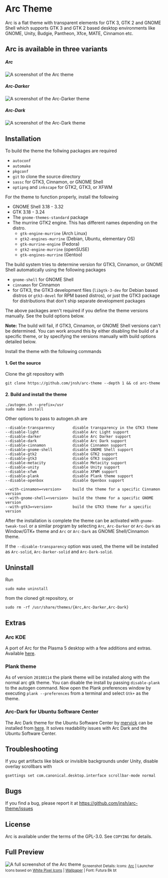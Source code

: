 # Arc Theme

Arc is a flat theme with transparent elements for GTK 3, GTK 2 and GNOME Shell which supports GTK 3 and GTK 2 based desktop environments like GNOME, Unity, Budgie, Pantheon, Xfce, MATE, Cinnamon etc.

## Arc is available in three variants 

##### Arc

![A screenshot of the Arc theme](http://i.imgur.com/Ph5ObOa.png)

##### Arc-Darker

![A screenshot of the Arc-Darker theme](http://i.imgur.com/NC6dqyl.png)

##### Arc-Dark

![A screenshot of the Arc-Dark theme](http://i.imgur.com/5AGlCnA.png)

## Installation

To build the theme the follwing packages are required 
* `autoconf`
* `automake`
* `pkgconf`
* `git` to clone the source directory
* `sassc` for GTK3, Cinnamon, or GNOME Shell
* `optipng` and `inkscape` for GTK2, GTK3, or XFWM

For the theme to function properly, install the following
* GNOME Shell 3.18 - 3.32
* GTK 3.18 - 3.24
* The `gnome-themes-standard` package
* The murrine GTK2 engine. This has different names depending on the distro.
  * `gtk-engine-murrine` (Arch Linux)
  * `gtk2-engines-murrine` (Debian, Ubuntu, elementary OS)
  * `gtk-murrine-engine` (Fedora)
  * `gtk2-engine-murrine` (openSUSE)
  * `gtk-engines-murrine` (Gentoo)

The build system tries to determine version for GTK3, Cinnamon, or GNOME Shell automatically using the following packages
* `gnome-shell` for GNOME Shell
* `cinnamon` for Cinnamon
* for GTK3, the GTK3 development files (`libgtk-3-dev` for Debian based distros or `gtk3-devel` for RPM based distros), or just the GTK3 package for distributions that don't ship separate development packages

The above packages aren't required if you define the theme versions manually. See the build options below.

**Note:** The build will fail, if GTK3, Cinnamon, or GNOME Shell versions can't be determined. You can work around this by either disabling the build of a specific theme, or by specifying the versions manually with build options detailed below.

Install the theme with the following commands

#### 1. Get the source

Clone the git repository with

    git clone https://github.com/jnsh/arc-theme --depth 1 && cd arc-theme

#### 2. Build and install the theme

    ./autogen.sh --prefix=/usr
    sudo make install

Other options to pass to autogen.sh are

    --disable-transparency        disable transparency in the GTK3 theme
    --disable-light               disable Arc Light support
    --disable-darker              disable Arc Darker support
    --disable-dark                disable Arc Dark support
    --disable-cinnamon            disable Cinnamon support
    --disable-gnome-shell         disable GNOME Shell support
    --disable-gtk2                disable GTK2 support
    --disable-gtk3                disable GTK3 support
    --disable-metacity            disable Metacity support
    --disable-unity               disable Unity support
    --disable-xfwm                disable XFWM support
    --disable-plank               disable Plank theme support
    --disable-openbox             disable Openbox support

    --with-cinnamon=<version>     build the theme for a specific Cinnamon version
    --with-gnome-shell=<version>  build the theme for a specific GNOME version
    --with-gtk3=<version>         build the GTK3 theme for a specific version

After the installation is complete the theme can be activated with `gnome-tweak-tool` or a similar program by selecting `Arc`, `Arc-Darker` or `Arc-Dark` as Window/GTK+ theme and `Arc` or `Arc-Dark` as GNOME Shell/Cinnamon theme.

If the `--disable-transparency` option was used, the theme will be installed as `Arc-solid`, `Arc-Darker-solid` and `Arc-Dark-solid`.

## Uninstall

Run

    sudo make uninstall

from the cloned git repository, or

    sudo rm -rf /usr/share/themes/{Arc,Arc-Darker,Arc-Dark}

## Extras

### Arc KDE
A port of Arc for the Plasma 5 desktop with a few additions and extras. Available [here](https://github.com/PapirusDevelopmentTeam/arc-kde).

### Plank theme
As of version `20180114` the plank theme will be installed along with the normal arc gtk theme. You can disable the install by passing `disable-plank` to the autogen command.
Now open the Plank preferences window by executing `plank --preferences` from a terminal and select `Gtk+` as the theme.

### Arc-Dark for Ubuntu Software Center
The Arc Dark theme for the Ubuntu Software Center by [mervick](https://github.com/mervick) can be installed from [here](https://github.com/mervick/arc-dark-software-center). It solves readability issues with Arc Dark and the Ubuntu Software Center.

## Troubleshooting

If you get artifacts like black or invisible backgrounds under Unity, disable overlay scrollbars with

    gsettings set com.canonical.desktop.interface scrollbar-mode normal

## Bugs
If you find a bug, please report it at https://github.com/jnsh/arc-theme/issues

## License
Arc is available under the terms of the GPL-3.0. See `COPYING` for details.

## Full Preview
![A full screenshot of the Arc theme](http://i.imgur.com/tD1OBQ3.png)
<sub>Screenshot Details: Icons: [Arc](https://github.com/horst3180/arc-icon-theme) | Launcher Icons based on [White Pixel Icons](http://darkdawg.deviantart.com/art/White-Pixel-Icons-252310560) | [Wallpaper](https://pixabay.com/photo-869593/) | Font: Futura Bk bt</sub>

[obs-repo]: http://software.opensuse.org/download.html?project=home%3AHorst3180&package=arc-theme
[sk-overlay]: https://c.darenet.org/scriptkitties/overlay
